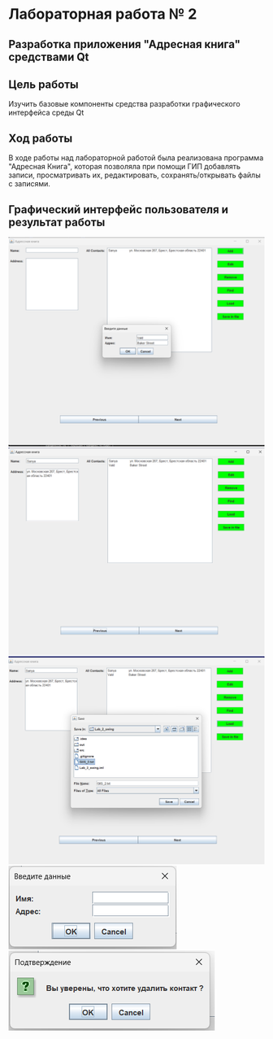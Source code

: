# Лабораторная работа № 2

## Разработка приложения "Адресная книга" средствами Qt

## Цель работы 
Изучить базовые компоненты средства разработки графического интерфейса среды Qt

## Ход работы
В ходе работы над лабораторной работой была реализована программа "Адресная Книга", которая позволяла при помощи ГИП добавлять записи, просматривать их, редактировать, сохранять/открывать файлы с записями.

## Графический интерфейс пользователя и результат работы

![](images/1.png)
![](images/2.png)
![](images/3.png)
![](images/4.png)
![](images/5.png)
